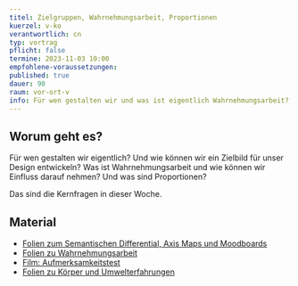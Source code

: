 ```yaml
---
titel: Zielgruppen, Wahrnehmungsarbeit, Proportionen
kuerzel: v-ko
verantwortlich: cn
typ: vortrag
pflicht: false
termine: 2023-11-03 10:00
empfohlene-voraussetzungen: 
published: true
dauer: 90
raum: vor-ort-v
info: Für wen gestalten wir und was ist eigentlich Wahrnehmungsarbeit?
---
```



## Worum geht es?

Für wen gestalten wir eigentlich? Und wie können wir ein Zielbild für unser Design entwickeln? Was ist Wahrnehmungsarbeit und wie können wir Einfluss darauf nehmen? Und was sind Proportionen?

Das sind die Kernfragen in dieser Woche. 

## Material
* [Folien zum Semantischen Differential, Axis Maps und Moodboards](../../download/inputs/woche-3/000-semantisches-differenzial-moodboards.pdf)
* [Folien zu Wahrnehmungsarbeit](https://cnoss.github.io/slides/presentations/screendesign/wahrnehmungsarbeit/)
* [Film: Aufmerksamkeitstest](https://www.youtube.com/watch?v=flxmavrgMAo)
* [Folien zu Körper und Umwelterfahrungen](../../download/inputs/woche-3/020-koerper-und-umwelterfahrung.pdf)
<!-- * [Folien zu Proportionen](../../download/inputs/woche-3/030-proportion.pdf) -->

